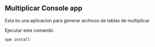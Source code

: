 ## Multiplicar Console app

Esta es una aplicacion para generar archivos de tablas de multiplicar

Ejecutar este comando 
``````````````````
npm install
